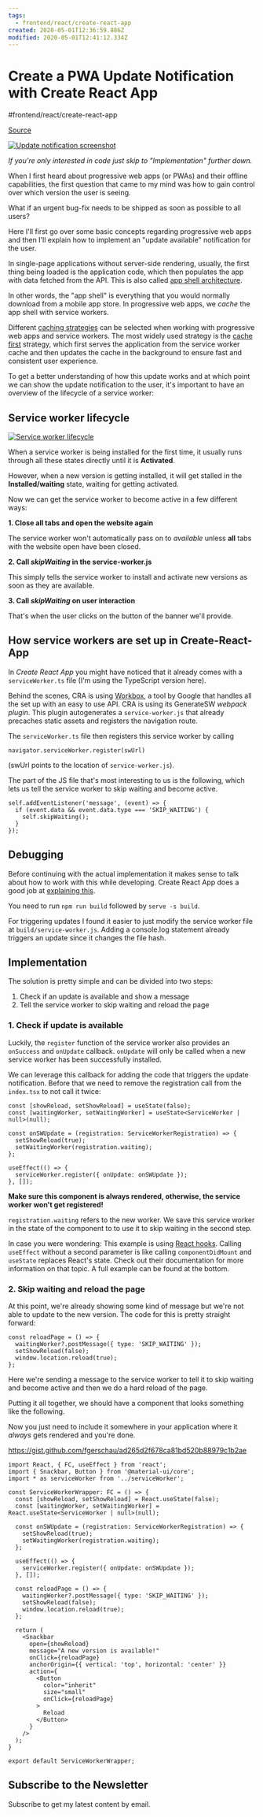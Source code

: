 ```yaml
---
tags:
  - frontend/react/create-react-app
created: 2020-05-01T12:36:59.886Z
modified: 2020-05-01T12:41:12.334Z
---
```


# Create a PWA Update Notification with Create React App

#frontend/react/create-react-app

[Source](https://felixgerschau.com/create-a-pwa-update-notification-with-create-react-app "Permalink to Create a PWA Update Notification with Create React App")

[![Update notification screenshot](https://felixgerschau.com/static/4ccaf02d115d2288a862d1b1650242ba/5a190/update-notification-screenshot.png)](https://felixgerschau.com/static/4ccaf02d115d2288a862d1b1650242ba/3fca6/update-notification-screenshot.png)

_If you're only interested in code just skip to "Implementation" further down._

When I first heard about progressive web apps (or PWAs) and their offline capabilities, the first question that came to my mind was how to gain control over which version the user is seeing.

What if an urgent bug-fix needs to be shipped as soon as possible to all users?

Here I'll first go over some basic concepts regarding progressive web apps and then I'll explain how to implement an "update available" notification for the user.

In single-page applications without server-side rendering, usually, the first thing being loaded is the application code, which then populates the app with data fetched from the API. This is also called [app shell architecture](https://developers.google.com/web/fundamentals/architecture/app-shell).

In other words, the "app shell" is everything that you would normally download from a mobile app store. In progressive web apps, we _cache_ the app shell with service workers.

Different [caching strategies](https://developers.google.com/web/tools/workbox/modules/workbox-strategies) can be selected when working with progressive web apps and service workers. The most widely used strategy is the [cache first](https://developers.google.com/web/tools/workbox/modules/workbox-strategies#cache_first_cache_falling_back_to_network) strategy, which first serves the application from the service worker cache and then updates the cache in the background to ensure fast and consistent user experience.

To get a better understanding of how this update works and at which point we can show the update notification to the user, it's important to have an overview of the lifecycle of a service worker:

## Service worker lifecycle

[![Service worker lifecycle](https://felixgerschau.com/static/eb3d02dbb5366f9923b5e42697329e38/5a190/sw-lifecycle.png)](https://felixgerschau.com/static/eb3d02dbb5366f9923b5e42697329e38/dcccd/sw-lifecycle.png)

When a service worker is being installed for the first time, it usually runs through all these states directly until it is **Activated**.

However, when a new version is getting installed, it will get stalled in the **Installed/waiting** state, waiting for getting activated.

Now we can get the service worker to become active in a few different ways:

**1\. Close all tabs and open the website again**

The service worker won't automatically pass on to _available_ unless **all** tabs with the website open have been closed.

**2\. Call _skipWaiting_ in the service-worker.js**

This simply tells the service worker to install and activate new versions as soon as they are available.

**3\. Call _skipWaiting_ on user interaction**

That's when the user clicks on the button of the banner we'll provide.

## How service workers are set up in Create-React-App

In _Create React App_ you might have noticed that it already comes with a `serviceWorker.ts` file (I'm using the TypeScript version here).

Behind the scenes, CRA is using [Workbox](https://developers.google.com/web/tools/workbox/), a tool by Google that handles all the set up with an easy to use API. CRA is using its GenerateSW _webpack plugin_. This plugin autogenerates a `service-worker.js` that already precaches static assets and registers the navigation route.

The `serviceWorker.ts` file then registers this service worker by calling

    navigator.serviceWorker.register(swUrl)

(swUrl points to the location of `service-worker.js`).

The part of the JS file that's most interesting to us is the following, which lets us tell the service worker to skip waiting and become active.

    self.addEventListener('message', (event) => {
      if (event.data && event.data.type === 'SKIP_WAITING') {
        self.skipWaiting();
      }
    });

## Debugging

Before continuing with the actual implementation it makes sense to talk about how to work with this while developing. Create React App does a good job at [explaining this](https://create-react-app.dev/docs/making-a-progressive-web-app/).

You need to run `npm run build` followed by `serve -s build`.

For triggering updates I found it easier to just modify the service worker file at `build/service-worker.js`. Adding a console.log statement already triggers an update since it changes the file hash.

## Implementation

The solution is pretty simple and can be divided into two steps:

1. Check if an update is available and show a message
2. Tell the service worker to skip waiting and reload the page

### 1\. Check if update is available

Luckily, the `register` function of the service worker also provides an `onSuccess` and `onUpdate` callback. `onUpdate` will only be called when a new service worker has been successfully installed.

We can leverage this callback for adding the code that triggers the update notification. Before that we need to remove the registration call from the `index.tsx` to not call it twice:

    const [showReload, setShowReload] = useState(false);
    const [waitingWorker, setWaitingWorker] = useState<ServiceWorker | null>(null);

    const onSWUpdate = (registration: ServiceWorkerRegistration) => {
      setShowReload(true);
      setWaitingWorker(registration.waiting);
    };

    useEffect(() => {
      serviceWorker.register({ onUpdate: onSWUpdate });
    }, []);

**Make sure this component is always rendered, otherwise, the service worker won't get registered!**

`registration.waiting` refers to the new worker. We save this service worker in the state of the component to to use it to skip waiting in the second step.

In case you were wondering: This example is using [React hooks](https://reactjs.org/docs/hooks-reference.html). Calling `useEffect` without a second parameter is like calling `componentDidMount` and `useState` replaces React's state. Check out their documentation for more information on that topic. A full example can be found at the bottom.

### 2\. Skip waiting and reload the page

At this point, we're already showing some kind of message but we're not able to update to the new version. The code for this is pretty straight forward:

    const reloadPage = () => {
      waitingWorker?.postMessage({ type: 'SKIP_WAITING' });
      setShowReload(false);
      window.location.reload(true);
    };

Here we're sending a message to the service worker to tell it to skip waiting and become active and then we do a hard reload of the page.

Putting it all together, we should have a component that looks something like the following.

Now you just need to include it somewhere in your application where it _always_ gets rendered and you're done.

<https://gist.github.com/fgerschau/ad265d2f678ca81bd520b88979c1b2ae>

    import React, { FC, useEffect } from 'react';
    import { Snackbar, Button } from '@material-ui/core';
    import * as serviceWorker from '../serviceWorker';

    const ServiceWorkerWrapper: FC = () => {
      const [showReload, setShowReload] = React.useState(false);
      const [waitingWorker, setWaitingWorker] = React.useState<ServiceWorker | null>(null);

      const onSWUpdate = (registration: ServiceWorkerRegistration) => {
        setShowReload(true);
        setWaitingWorker(registration.waiting);
      };

      useEffect(() => {
        serviceWorker.register({ onUpdate: onSWUpdate });
      }, []);

      const reloadPage = () => {
        waitingWorker?.postMessage({ type: 'SKIP_WAITING' });
        setShowReload(false);
        window.location.reload(true);
      };

      return (
        <Snackbar
          open={showReload}
          message="A new version is available!"
          onClick={reloadPage}
          anchorOrigin={{ vertical: 'top', horizontal: 'center' }}
          action={
            <Button
              color="inherit"
              size="small"
              onClick={reloadPage}
            >
              Reload
            </Button>
          }
        />
      );
    }

    export default ServiceWorkerWrapper;

## Subscribe to the Newsletter

Subscribe to get my latest content by email.
